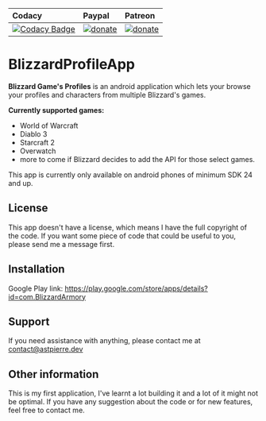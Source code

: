 | Codacy | Paypal | Patreon |
| :----- | :----- | :------ |
| [![Codacy Badge](https://api.codacy.com/project/badge/Grade/060c4a5fc578468cbfc43c0386900a3f)](https://www.codacy.com?utm_source=github.com&amp;utm_medium=referral&amp;utm_content=alexchaoss/Blizzard-Armory&amp;utm_campaign=Badge_Grade) | [![donate](https://img.shields.io/badge/donate-PayPal-blue.svg)](paypal.me/astpierredev) | [![donate](https://img.shields.io/badge/donate-Patreon-blue.svg)](https://www.patreon.com/astpierredev)

# BlizzardProfileApp  
  
__Blizzard Game's Profiles__ is an android application which lets your browse your profiles and characters from multiple Blizzard's games. 

__Currently supported games:__
- World of Warcraft
- Diablo 3
- Starcraft 2
- Overwatch
- more to come if Blizzard decides to add the API for those select games.

This app is currently only available on android phones of minimum SDK 24 and up. 

## License

This app doesn't have a license, which means I have the full copyright of the code. If you want some piece of code that could be useful to you, please send me a message first.

## Installation

Google Play link: <https://play.google.com/store/apps/details?id=com.BlizzardArmory>

## Support

If you need assistance with anything, please contact me at contact@astpierre.dev

## Other information

This is my first application, I've learnt a lot building it and a lot of it might not be optimal. If you have any suggestion about the code or for new features, feel free to contact me.
